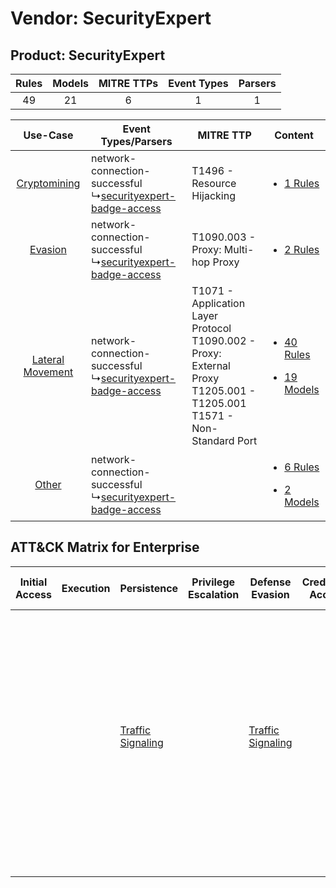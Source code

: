 Vendor: SecurityExpert
======================
Product: SecurityExpert
-----------------------
| Rules | Models | MITRE TTPs | Event Types | Parsers |
|:-----:|:------:|:----------:|:-----------:|:-------:|
|  49   |   21   |     6      |      1      |    1    |

|    Use-Case    | Event Types/Parsers    | MITRE TTP    | Content    |
|:----:| ---- | ---- | ---- |
|     [Cryptomining](../../../UseCases/uc_cryptomining.md)     |  network-connection-successful<br> ↳[securityexpert-badge-access](Ps/pC_securityexpertbadgeaccess.md)<br> | T1496 - Resource Hijacking<br>    | [<ul><li>1 Rules</li></ul>](RM/r_m_securityexpert_securityexpert_Cryptomining.md)    |
|          [Evasion](../../../UseCases/uc_evasion.md)          |  network-connection-successful<br> ↳[securityexpert-badge-access](Ps/pC_securityexpertbadgeaccess.md)<br> | T1090.003 - Proxy: Multi-hop Proxy<br>    | [<ul><li>2 Rules</li></ul>](RM/r_m_securityexpert_securityexpert_Evasion.md)    |
| [Lateral Movement](../../../UseCases/uc_lateral_movement.md) |  network-connection-successful<br> ↳[securityexpert-badge-access](Ps/pC_securityexpertbadgeaccess.md)<br> | T1071 - Application Layer Protocol<br>T1090.002 - Proxy: External Proxy<br>T1205.001 - T1205.001<br>T1571 - Non-Standard Port<br> | [<ul><li>40 Rules</li></ul><ul><li>19 Models</li></ul>](RM/r_m_securityexpert_securityexpert_Lateral_Movement.md) |
|    [Other](../../../UseCases/uc_other.md)    |  network-connection-successful<br> ↳[securityexpert-badge-access](Ps/pC_securityexpertbadgeaccess.md)<br> |    | [<ul><li>6 Rules</li></ul><ul><li>2 Models</li></ul>](RM/r_m_securityexpert_securityexpert_Other.md)    |

ATT&CK Matrix for Enterprise
----------------------------
| Initial Access | Execution | Persistence                                                            | Privilege Escalation | Defense Evasion                                                        | Credential Access | Discovery | Lateral Movement | Collection | Command and Control                                                                                                                                                                                                                                                                                                                                                                                                                                | Exfiltration | Impact                                                                  |
| -------------- | --------- | ---------------------------------------------------------------------- | -------------------- | ---------------------------------------------------------------------- | ----------------- | --------- | ---------------- | ---------- | -------------------------------------------------------------------------------------------------------------------------------------------------------------------------------------------------------------------------------------------------------------------------------------------------------------------------------------------------------------------------------------------------------------------------------------------------- | ------------ | ----------------------------------------------------------------------- |
|                |           | [Traffic Signaling](https://attack.mitre.org/techniques/T1205)<br><br> |                      | [Traffic Signaling](https://attack.mitre.org/techniques/T1205)<br><br> |                   |           |                  |            | [Non-Standard Port](https://attack.mitre.org/techniques/T1571)<br><br>[Traffic Signaling](https://attack.mitre.org/techniques/T1205)<br><br>[Proxy: Multi-hop Proxy](https://attack.mitre.org/techniques/T1090/003)<br><br>[Proxy: External Proxy](https://attack.mitre.org/techniques/T1090/002)<br><br>[Application Layer Protocol](https://attack.mitre.org/techniques/T1071)<br><br>[Proxy](https://attack.mitre.org/techniques/T1090)<br><br> |              | [Resource Hijacking](https://attack.mitre.org/techniques/T1496)<br><br> |
